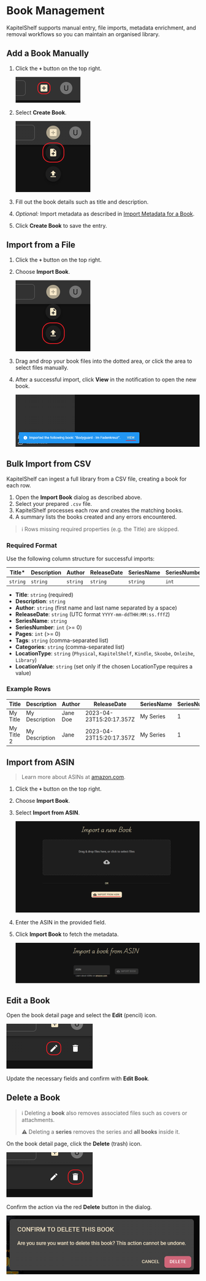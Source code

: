 # Book Management

KapitelShelf supports manual entry, file imports, metadata enrichment, and removal workflows so you can maintain an organised library.

## Add a Book Manually

1. Click the **`+`** button on the top right.

   ![Create Dialog](../.attachments/references/book-management/manual/create_dialog.png)

2. Select **Create Book**.

   ![Create Book Button](../.attachments/references/book-management/manual/create_book.png)

3. Fill out the book details such as title and description.
4. _Optional:_ Import metadata as described in [Import Metadata for a Book](./metadata.md#import-metadata-for-a-book).
5. Click **Create Book** to save the entry.

## Import from a File

1. Click the **`+`** button on the top right.
2. Choose **Import Book**.

   ![Import Book Button](../.attachments/references/book-management/import/import_book.png)

3. Drag and drop your book files into the dotted area, or click the area to select files manually.
4. After a successful import, click **View** in the notification to open the new book.

   ![Successful Import](../.attachments/references/book-management/import/successful_import.png)

## Bulk Import from CSV

KapitelShelf can ingest a full library from a CSV file, creating a book for each row.

1. Open the **Import Book** dialog as described above.
2. Select your prepared `.csv` file.
3. KapitelShelf processes each row and creates the matching books.
4. A summary lists the books created and any errors encountered.

> ℹ️ Rows missing required properties (e.g. the Title) are skipped.

### Required Format

Use the following column structure for successful imports:

| Title*  | Description | Author   | ReleaseDate | SeriesName | SeriesNumber | Pages | Tags                | Categories          | LocationType | LocationValue |
| ------- | ----------- | -------- | ----------- | ---------- | ------------ | ----- | ------------------- | ------------------- | ------------ | ------------- |
| `string` | `string`    | `string` | `string`    | `string`   | `int`        | `int` | `string,string,...` | `string,string,...` | `enum`       | `string`      |

- **Title**: `string` (required)
- **Description**: `string`
- **Author**: `string` (first name and last name separated by a space)
- **ReleaseDate**: `string` (UTC format `YYYY-mm-ddTHH:MM:ss.fffZ`)
- **SeriesName**: `string`
- **SeriesNumber**: `int` (>= 0)
- **Pages**: `int` (>= 0)
- **Tags**: `string` (comma-separated list)
- **Categories**: `string` (comma-separated list)
- **LocationType**: `string` (`Physical`, `KapitelShelf`, `Kindle`, `Skoobe`, `Onleihe`, `Library`)
- **LocationValue**: `string` (set only if the chosen LocationType requires a value)

### Example Rows

| Title      | Description    | Author   | ReleaseDate              | SeriesName | SeriesNumber | Pages | Tags                | Categories                    | LocationType | LocationValue                          |
| ---------- | -------------- | -------- | ------------------------ | ---------- | ------------ | ----- | ------------------- | ----------------------------- | ------------ | -------------------------------------- |
| My Title   | My Description | Jane Doe | 2023-04-23T15:20:17.357Z | My Series  | 1            | 100   | Tag1,Tag2           | Category1,Category2           | Skoobe       | https://www.skoobe.de/books/mybook     |
| My Title 2 | My Description | Jane     | 2023-04-23T15:20:17.357Z | My Series  | 1            | 100   | My Special Tag,Tag2 | My Special Category,Category2 | Kindle       | https://www.amazon.de/mybook/dp/bookid |

## Import from ASIN

> Learn more about ASINs at [amazon.com](https://sell.amazon.com/blog/what-is-an-asin).

1. Click the **`+`** button on the top right.
2. Choose **Import Book**.
3. Select **Import from ASIN**.

   ![Import from ASIN button](../.attachments/references/book-management/import/import_from_asin_button.png)

4. Enter the ASIN in the provided field.
5. Click **Import Book** to fetch the metadata.

   ![Import from ASIN page](../.attachments/references/book-management/import/import_from_asin_page.png)

## Edit a Book

Open the book detail page and select the **Edit** (pencil) icon.

![Edit Button](../.attachments/references/book-management/edit/edit_button.png)

Update the necessary fields and confirm with **Edit Book**.

## Delete a Book

> ℹ️ Deleting a **book** also removes associated files such as covers or attachments.
>
> ⚠️ Deleting a **series** removes the series and **all books** inside it.

On the book detail page, click the **Delete** (trash) icon.

![Delete Button](../.attachments/references/book-management/delete/delete_button.png)

Confirm the action via the red **Delete** button in the dialog.

![Delete Dialog](../.attachments/references/book-management/delete/delete_dialog.png)

